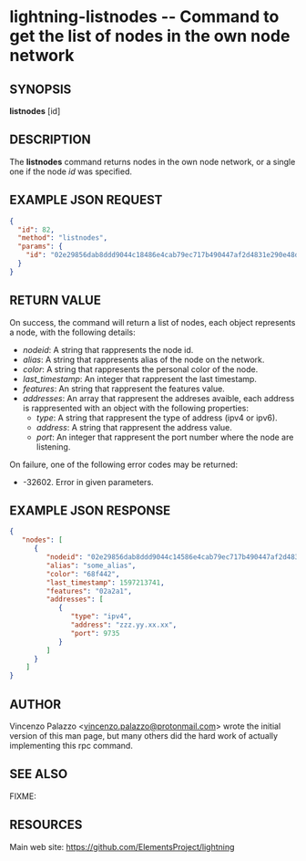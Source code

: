 lightning-listnodes -- Command to get the list of nodes in the own node network
============================================================

SYNOPSIS
--------

**listnodes** \[id\]

DESCRIPTION
-----------

The **listnodes** command returns nodes in the own node network, or a single one if the node *id* was specified.

EXAMPLE JSON REQUEST
------------
```json
{
  "id": 82,
  "method": "listnodes",
  "params": {
    "id": "02e29856dab8ddd9044c18486e4cab79ec717b490447af2d4831e290e48d57638a"
  }
}
```

RETURN VALUE
------------

On success, the command will return a list of nodes, each object represents a node, with the following details:

- *nodeid*: A string that rappresents the node id.
- *alias*: A string that rappresents alias of the node on the network.
- *color*: A string that rappresents the personal color of the node.
- *last_timestamp*: An integer that rappresent the last timestamp.
- *features*: An string that rappresent the features value.
- *addresses*: An array that rappresent the addreses avaible, each address is rappresented with an object with the following properties:
  - *type*: A string that rappresent the type of address (ipv4 or ipv6).
  - *address*: A string that rappresent the address value.
  - *port*: An integer that rappresent the port number where the node are listening.
  
On failure, one of the following error codes may be returned:
 
- -32602. Error in given parameters.

EXAMPLE JSON RESPONSE
-----
```json
{
   "nodes": [
      {
         "nodeid": "02e29856dab8ddd9044c14586e4cab79ec717b490447af2d4831e290e48d58638a",
         "alias": "some_alias",
         "color": "68f442",
         "last_timestamp": 1597213741,
         "features": "02a2a1",
         "addresses": [
            {
               "type": "ipv4",
               "address": "zzz.yy.xx.xx",
               "port": 9735
            }
         ]
      }
    ]
}
```


AUTHOR
------

Vincenzo Palazzo <<vincenzo.palazzo@protonmail.com>> wrote the initial version of this man page, but many others did the hard work of actually implementing this rpc command.

SEE ALSO
--------

FIXME: 

RESOURCES
---------

Main web site: <https://github.com/ElementsProject/lightning>
